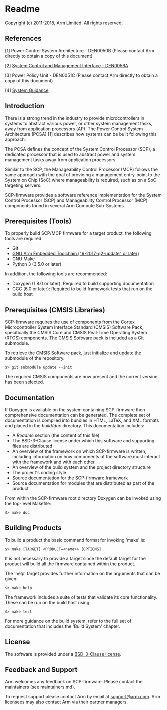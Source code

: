 Readme
======

Copyright (c) 2011-2018, Arm Limited. All rights reserved.

References
----------

[1] Power Control System Architecture - DEN0050B (Please contact Arm directly to
obtain a copy of this document)

[2] [System Control and Management Interface - DEN0056A](http://infocenter.arm.com/help/topic/com.arm.doc.den0056a/DEN0056A_System_Control_and_Management_Interface.pdf)

[3] Power Policy Unit - DEN0051C (Please contact Arm directly to obtain a copy
of this document)

[4] [System Guidance](https://developer.arm.com/products/system-design/system-guidance)

Introduction
------------

There is a strong trend in the industry to provide microcontrollers in systems
to abstract various power, or other system management tasks, away from
application processors (AP). The Power Control System Architecture (PCSA) [1]
describes how systems can be built following this approach.

The PCSA defines the concept of the System Control Processor (SCP), a dedicated
processor that is used to abstract power and system management tasks away from
application processors.

Similar to the SCP, the Manageability Control Processor (MCP) follows the same
approach with the goal of providing a management entry-point to the System on
Chip (SoC) where manageability is required, such as on a SoC targeting servers.

SCP-firmware provides a software reference implementation for the System Control
Processor (SCP) and Manageability Control Processor (MCP) components found in
several Arm Compute Sub-Systems.

Prerequisites (Tools)
---------------------

To properly build SCP/MCP firmware for a target product, the following tools are
required:

- Git
- [GNU Arm Embedded Toolchain ("6-2017-q2-update" or later)](https://developer.arm.com/open-source/gnu-toolchain/gnu-rm)
- GNU Make
- Python 3 (3.5.0 or later)

In addition, the following tools are recommended:

- Doxygen (1.8.0 or later): Required to build supporting documentation
- GCC (6.0 or later): Required to build framework tests that run on the build
    host

Prerequisites (CMSIS Libraries)
-------------------------------

SCP-firmware requires the use of components from the Cortex Microcontroller
System Interface Standard (CMSIS) Software Pack, specifically the CMSIS Core
and CMSIS Real-Time Operating System (RTOS) components. The CMSIS Software pack
is included as a Git submodule.

To retrieve the CMSIS Software pack, just initialize and update the submodule
of the repository.

    $> git submodule update --init

The required CMSIS components are now present and the correct version has been
selected.

Documentation
-------------

If Doxygen is available on the system containing SCP-firmware then comprehensive
documentation can be generated. The complete set of documentation is compiled
into bundles in HTML, LaTeX, and XML formats and placed in the *build/doc*
directory. This documentation includes:

- A *Readme* section (the content of this file)
- The BSD-3-Clause license under which this software and supporting files are
    distributed
- An overview of the framework on which SCP-firmware is written,
    including information on how components of the software must interact with
    the framework and with each other.
- An overview of the build system and the project directory structure
- The project's coding style
- Source documentation for the SCP-firmware framework
- Source documentation for modules that are distributed as part of the product

From within the SCP-firmware root directory Doxygen can be invoked using the
top-level Makefile:

    $> make doc

Building Products
-----------------
To build a product the basic command format for invoking 'make' is:

    $> make [TARGET] <PRODUCT=<name>> [OPTIONS]

It is not necessary to provide a target since the default target for the product
will build all the firmware contained within the product.

The 'help' target provides further information on the arguments that can be
given:

    $> make help

The framework includes a suite of tests that validate its core functionality.
These can be run on the build host using:

    $> make test

For more guidance on the build system, refer to the full set of documentation
that includes the 'Build System' chapter.

License
-------

The software is provided under a [BSD-3-Clause license](https://spdx.org/licenses/BSD-3-Clause.html).

Feedback and Support
--------------------

Arm welcomes any feedback on SCP-firmware. Please contact the maintainers (see
maintainers.md).

To request support please contact Arm by email at support@arm.com. Arm licensees
may also contact Arm via their partner managers.
